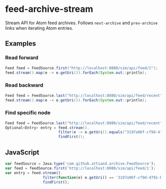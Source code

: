 # feed-archive-stream

Stream API for Atom feed archives. Follows `next-archive` and `prev-archive` links when iterating Atom entries.

## Examples

### Read forward

```java
Feed feed = FeedSource.first("http://localhost:8080/sim/api/feed/1");
feed.stream().map(e -> e.getUri()).forEach(System.out::println);
```

### Read backward

```java
Feed feed = FeedSource.last("http://localhost:8080/sim/api/feed/recent");
feed.stream().map(e -> e.getUri()).forEach(System.out::println);
```
### Find specific node

```java
Feed feed = FeedSource.last("http://localhost:8080/sim/api/feed/recent");
Optional<Entry> entry = feed.stream().
                        filter(e -> e.getUri().equals("3197a96f-cf9d-4791-ba3b-cafe2d02e9f2")).
                        findFirst();
```

## JavaScript

```javascript
var feedSource = Java.type('com.github.attiand.archive.FeedSource');
var feed = feedSource.first('http://localhost:8080/sim/api/feed/1');
var entry = feed.stream().
                 filter(function(e) e.getUri() == '3197a96f-cf9d-4791-ba3b-cafe2d02e9f2').
                 findFirst();
```
